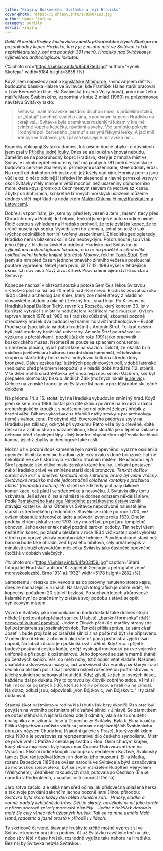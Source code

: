 ```yaml
---
title: "Krajiny Boskovicka: Svitávka a její Hradisko"
cover-photo: https://i.ohlasy.info/i/85b971e3.jpg
author: Hynek Skořepa
category: seriály
serial: krajiny
---
```


*Další díl seriálu Krajiny Boskovicka zaměřil přírodovědec Hynek Skořepa na pozoruhodný kopec Hradisko, který je z mnoha míst ve Svitávce i okolí nepřehlédnutelný, byť má pouhých 391 metrů. Hradisko nad Svitávkou je výjimečnou archeologickou lokalitou.*

{% photo src="https://i.ohlasy.info/i/85b971e3.jpg" author="Hynek Skořepa" width=5184 height=3888 /%}

Když jsem naposledy psal o [kunštátské Mramorce](https://ohlasy.info/clanky/2023/09/mramorka.html), zmiňoval jsem dětství budoucího básníka Halase ve Svitávce, kde František Halas starší pracoval v Löw-Beerově textilce. Ela Švabinská (rozená Vejrychová), první manželka malíře Maxe Švabinského, vzpomíná v knize Z mládí (1960) na prázdninovou návštěvu Svitávky takto:

> Svitávka, malé moravské hnízdo s dlouhou návsí, s průčelími statků, se „štátují“ (sochou) svatého Jana, s podivným kopcem Hradisko na okraji vsi… Svitávka byla obemknuta rozlehlými lukami v krajině zvlněné kopci a kopečky, návršími a svahy. Vše tam bylo pokryto úrodnými poli červeného „permu“ a malými řídkými lesíky. A jací milí lidé byli ve Svitávce, jak zpěvná byla jejich moravská řeč…

Kopečky obklopují Svitávku dodnes, luk ovšem hodně ubylo – o důvodech jsem psal v [Příběhu jedné louky](https://ohlasy.info/clanky/2020/05/u-labute.html). Dnes se ale loukám věnovat nebudu. Zaměřím se na pozoruhodný kopec Hradisko, který je z mnoha míst ve Svitávce i okolí nepřehlédnutelný, byť má pouhých 391 metrů. Hradisko je budováno červeně zbarvenými permskými usazeninami, které odolaly erozi. Na rozdíl od druhohorních pískovců, jež ležely nad nimi. Horniny permu jsou vůči erozi o něco odolnější (především slepence) a hlavně permské vrstvy v okolí Svitávky měly mnohem větší mocnost než usazeniny druhohorního moře, které kdysi proniklo z Čech mělkým zálivem na Moravu až k Brnu. Zbytky druhohorních, konkrétně křírových mořských usazenin můžeme dodnes vidět například na nedalekém [Malém Chlumu](https://ohlasy.info/clanky/2023/04/maly-chlum.html) či [mezi Kunštátem a Letovicemi](https://ohlasy.info/clanky/2020/11/krib.html).

Dobře si vzpomínám, jak jsem byl před lety vezen autem „zadem“ (tedy přes Chrudichromy a Podolí) do Letovic, tenkrát jsme ještě auto v rodině neměli. Řidič cestou s výhledem na Hradisko prohodil, že to je zvláštní kopec, že to určitě musela být sopka. Vyvedl jsem ho z omylu, jedná se totiž o suk (výchoz odolnějších hornin) tvořený usazeninami. Z hlediska geologie tedy Hradisko není v blízkém okolí ničím neobvyklým. Pozoruhodné jsou však jeho dějiny z hlediska lidského osídlení. Hradisko nad Svitávkou *je výjimečnou archeologickou lokalitou, a to i v na pravěké a středověké osídlení velmi bohaté krajině této části Moravy*, řekl mi [Toník Štrof](https://ohlasy.info/clanky/2019/03/rozhovor-strof.html). Sedl jsem si s ním před časem jednoho tmavého zimního večera a poslouchal poutavé vyprávění. Nebyl jsem první, již 17. 12. 1986 vyšel v tehdejších okresních novinách Nový život článek Poodhalené tajemství Hradiska u Svitávky. 

Kopec se nachází v blízkosti soutoku potoka Semíče s řekou Svitavou, vrcholová plošina leží asi 70 metrů nad říční nivou. Hradisko popsal už roku 1904 učitel a archeolog Jan Knies, který zde našel střepy z mladšího slovanského období a údajně i železný hrot, snad kopí. Po Kniesovi na Hradisku kopal Dalibor Tichý, revírník z Rozseče, který koncem 30. let v Kunštátě vytvářel s místním nadučitelem Kočiříkem malé muzeum. Ovšem teprve v letech 1978 až 1980 na Hradisku důkladněji zkoumali pozdně středověký hrádek dva budoucí významní moravští archeologové – Rudolf Procházka (specialista na dobu hradištní) a Antonín Štrof. Tenkrát ovšem byli ještě studenty brněnské univerzity. Antonín Štrof pokračoval ve výzkumu s přestávkami i později (až do roku 1991) jako pracovník boskovického muzea. Neomezil se pouze na splachem ochuzenou vrcholovou plošinu, nýbrž pátral také na svazích. Doložil, že lokalita byla osídlena jevišovickou kulturou (pozdní doba kamenná), věteřovskou skupinou starší doby bronzové a mohylovou kulturou střední doby bronzové. Dále slezskou fází lužických popelnicových polí, v době laténské (nedlouho před přelomem letopočtu) a v mladší době hradištní (12. století). V té době mohla snad Svitávka být onou nejasnou celnicí Uzobren, kde byl přepaden olomoucký biskup Jindřich Zdík (možných lokalit [je ale víc](https://ohlasy.info/clanky/2019/02/durana.html)). Celnice na zemské hranici je ve Svitávce listinami v pozdější době skutečně doložena.

Na přelomu 14. a 15. století byl na Hradisku vybudován zmíněný hrad. Když jsem se sem roku 1989 dostal jako dítě školou povinné na exkurzi v rámci archeologického kroužku, s nadšením jsem si odnesl železný hřebík z hradní věže. Během vykopávek se hřebíků našly stovky a pro archeology neměly valnou cenu. Po obytné věži čtvercového půdorysu zbyly na Hradisku jen základy, odkryté při výzkumu. Patro věže bylo dřevěné, obité deskami a z obou stran omazané hlínou, která sloužila jako tepelná izolace a ochrana před zápalnými šípy. Jistý komfort obyvatelům zajišťovala kachlová kamna, jejichž zbytky archeologové také našli.

Možná už v pozdní době kamenné bylo návrší opevněno, výrazné osídlení a opevnění hlinitokamenitou hradbou zde existovalo v době bronzové. Patrně několikrát ve své historii bylo Hradisko rituálním místem. Ne náhodou jej A. Štrof popisuje jako citlivé místo žensky krásné krajiny. Unikátní postavení mělo Hradisko právě ve zmíněné starší době bronzové. *Tenkrát došlo k surovinové krizi a omezení kontaktů mezi kulturami, bronz byl velmi vzácný. Svitávecké hradisko má ale jednoznačně doložené kontakty s pražskou oblastí (řivnáčská kultura).* Po staletí se zde tedy protínaly dálkové komunikace, což platí i ve středověku a novověku. A Svitávka díky tomu vzkvétala. Její náves či malé náměstí je dodnes odrazem někdejší slávy. Podle [Památkového katalogu Národního památkového ústavu](https://www.pamatkovykatalog.cz/areal-kostela-sv-jana-krtitele-2149144) vznikl stávající kostel sv. Jana Křtitele ve Svitávce nepochybně na místě jeho staršího středověkého předchůdce. Stavělo se krátce po roce 1700, věž ovšem obsahuje středověké jádro a původní zvon z roku 1530. Dnešní podobu chrám získal v roce 1793, kdy musel být po požáru kompletně obnoven. Jeho exteriér tak nabyl pozdně barokní podoby. Tím nebyl všem neštěstím konec, po zásahu bleskem v roce 1834 věž kostela opět vyhořela, střecha po opravě získala podobu nízké helmice. Pravděpodobně starší než barokní bude také ohradní zeď bývalého hřbitova, celý areál nejspíš v minulosti sloužil obyvatelům městečka Svitávky jako částečně opevněné útočiště v dobách válečných.

{% photo src="https://i.ohlasy.info/i/4fa03d59.jpg" caption="Stará fotografie Hradiska" author="K. Zapletal: Geologie a petrografie země moravskoslezské. Brno 1931 až 1932" width=5178 height=2832 /%}

Samotnému Hradisku pak vévodila až do poloviny minulého století kaple, dnes se nacházející v ruinách. Na starých fotografiích je dobře vidět, že kopec byl počátkem 20. století bezlesý. Po suchých letech a kůrovcové kalamitě nyní do značné míry získává svoji podobu a stává se opět výhledovým místem.

Význam Svitávky jako komunikačního bodu dokládá také dodnes stojící někdejší poštovní [přepřahací stanice U labutě](https://ohlasy.info/clanky/2019/02/sebranice.html), „barokní formanka“ (další [nemovitá kulturní památka](https://www.pamatkovykatalog.cz/hospoda-u-labute-881739)). Jeden z Eliných předků z matčiny strany zde byl poštmistrem za josefínských dob. Tenkrát přišla zpráva, že sám císař Josef II. bude projíždět po císařské silnici a na poště má být vše připraveno. V onen den úředníci z okolních obcí včetně pana poštmistra vyjeli císaři naproti, Na labuti zůstala jen poštmistrová s dětmi. Když vtom přijel k budově postranní cestou kočár, z nějž vystoupil modrooký pán ve vojenské uniformě a přistoupil k poštmistrové. Jeho doprovod se zatím marně sháněl po čerstvých koních. Vše, co mělo nohy, totiž odjelo vítat vladaře. Nakonec císařskému doprovodu nezbylo, než zrekvírovat dva vraníky, se kterými oral sedlák na blízkém poli. Císař mezitím oslovil rozechvělou poštmistrovou, v jejíchž sukních se schovával houf dětí. Když zjistil, že jich je rovných deset, každému dal po dukátu. Prý to opravdu byl člověk dobrého srdce. Všiml si tak i několika pejzatých židů, kteří se krčili v příkopu a hráli mu na cimbál. Na dotaz, odkud jsou, odpovídali: „Von Bójskovic, von Bójskovic.“ I ty císař obdaroval.

Šťastný život poštmistrovy rodiny Na labuti však brzy skončil. Pan otec byl povýšen na vrchního poštmistra při císařské silnici v Jihlavě. Se zármutkem se odtud stěhovali. Nejstarší dcera odejít odmítla, vdala se za chudého chalupníka a muzikanta Josefa Dapeciho ze Svitávky. Byla to Elina babička. Elišku Vejrychovou můžete vidět na jednom z nejslavnějších Švabinského obrazů s názvem Chudý kraj (Národní galerie v Praze), který vznikl kolem roku 1900 a je považován za reprezentativní dílo českého symbolismu. Mistr se právě vrátil z Paříže a čekala jej svatba s Elou. Oním chudým krajem, který obraz inspiroval, byly kopce nad Českou Třebovou směrem na Vysočinu. Eliščini rodiče koupili chaloupku v nedalekém Kozlově, Švabinský tam za Elou rád jezdíval (dnes je v domku jeho muzeum). Elina Matka, rozená Dapeciová (1851) se ovšem narodila ve Svitávce a bývá označována za moravskou spisovatelku, byť se svým manželem Rudolfem Vejrychem (Weirychem), úředníkem rakouských drah, putovala po Čechách (Ela se narodila v Podmoklech, v současnosti součást Děčína). 

Jaro sotva začalo, ale utíká nám před očima jak příslovečná splašená herka, a tak svoje povídání zakončím jednou pozdně letní Elinou příhodou: *Svitávka byla skoro každý den oblita sluneční září… Hrušky, sladké a vonné, padaly nehlučně do trávy. Děti je sbíraly, navlékaly na nit jako korále a přitom sborově zpívaly moravské písničky… Jedna z holčiček darovala malé Ele celý věnec těch úžasných hrušek. Tak se na mne usmála Malá Haná, radostná a jasně prostá v přírodě i v lidech.*

Ty skořicově červené, šťavnaté hrušky je určitě možné vyprosit si ve Svitávce koncem prázdnin podnes. Ať už Svitávku navštívíte teď na jaře, nebo až v létě v čase hrušek, rozhodně vyjděte také nahoru na Hradisko. Bez něj by Svitávka nebyla Svitávkou.